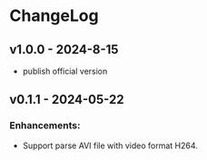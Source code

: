 # ChangeLog

## v1.0.0 - 2024-8-15

* publish official version

## v0.1.1 - 2024-05-22

### Enhancements:

* Support parse AVI file with video format H264.
